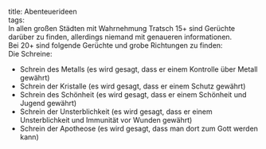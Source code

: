 title: Abenteuerideen  
tags:   
In allen großen Städten mit Wahrnehmung Tratsch 15+ sind Gerüchte darüber zu finden, allerdings niemand mit genaueren informationen.   
Bei 20+ sind folgende Gerüchte und grobe Richtungen zu finden:   
Die Schreine:  
* Schrein des Metalls (es wird gesagt, dass er einem Kontrolle über Metall gewährt)
* Schrein der Kristalle (es wird gesagt, dass er einem Schutz gewährt)
* Schrein des Schönheit (es wird gesagt, dass er einem Schönheit und Jugend gewährt)
* Schrein der Unsterblichkeit (es wird gesagt, dass er einem Unsterblichkeit und Immunität vor Wunden gewährt)
* Schrein der Apotheose (es wird gesagt, dass man dort zum Gott werden kann)